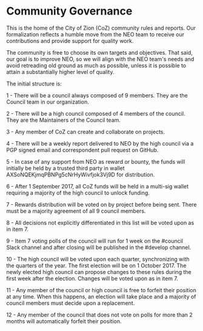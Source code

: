 # Community Governance

This is the home of the City of Zion (CoZ) community rules and reports.
Our formalization reflects a humble move from the NEO team to receive our contributions and provide support for quality work.

The community is free to choose its own targets and objectives. That said, our goal is to improve NEO, so we will align with the NEO team's needs and avoid retreading old ground as much as possible, unless it is possible to attain a substantially higher level of quality.

The initial structure is:

1 - There will be a council always composed of 9 members. They are the Council team in our organization.

2 - There will be a high council composed of 4 members of the council. They are the Maintainers of the Council team.

3 - Any member of CoZ can create and collaborate on projects.

4 - There will be a weekly report delivered to NEO by the high council via a PGP signed email and correspondent pull request on GitHub.

5 - In case of any support from NEO as reward or bounty, the funds will initially be held by a trusted third party in wallet AXSoNQEKjmqPBNPg5cNrHyWivfjok3Vj9D for distribution.

6 - After 1 September 2017, all CoZ funds will be held in a multi-sig wallet requiring a majority of the high council to unlock funding.

7 - Rewards distribution will be voted on by project before being sent. There must be a majority agreement of all 9 council members.

8 - All decisions not explicitly differentiated in this list will be voted upon as in item 7.

9 - Item 7 voting polls of the council will run for 1 week on the #council Slack channel and after closing will be published in the #develop channel.

10 - The high council will be voted upon each quarter, synchronizing with the quarters of the year. The first election will be on 1 October 2017. The newly elected high council can propose changes to these rules during the first week after the election. Changes will be voted upon as in item 7.

11 - Any member of the council or high council is free to forfeit their position at any time. When this happens, an election will take place and a majority of council members must decide upon a replacement.

12 - Any member of the council that does not vote on polls for more than 2 months will automatically forfeit their position.
